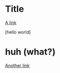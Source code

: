 # Title

[A link](https://google.com/)
            
[hello world]
            
# huh (what?)
            
[Another link](https://something.com)